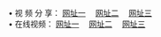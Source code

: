 &#8226; 视 频 分 享：
<a href="http://9921.uk.to/tv/" target="_blank">网址一</a>
　<a href="http://w3.x443.pw/tv/" target="_blank">网址二</a>
　<a href="http://f2.farted.net:81/tv/" target="_blank">网址三</a>
　<br />
&#8226; 在线视频：
<a href="http://app63.ga/" target="_blank">网址一</a>
　<a href="http://w3.001www.com/" target="_blank">网址二</a>
　<a href="http://w3.x443.pw/" target="_blank">网址三</a><br />
